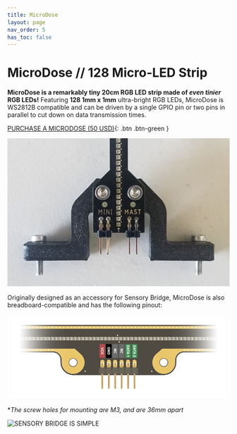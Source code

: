 ```yaml
---
title: MicroDose
layout: page
nav_order: 5
has_toc: false
---
```


# MicroDose // 128 Micro-LED Strip

**MicroDose is a remarkably tiny 20cm RGB LED strip made of *even tinier* RGB LEDs!** Featuring **128 1mm x 1mm** ultra-bright RGB LEDs, MicroDose is WS2812B compatible and can be driven by a single GPIO pin or two pins in parallel to cut down on data transmission times.

[PURCHASE A MICRODOSE (50 USD)](purchase.html){: .btn .btn-green }

![SENSORY BRIDGE IS SIMPLE](https://github.com/connornishijima/sensory_bridge_docs/blob/main/img/mast1.png?raw=true)

Originally designed as an accessory for Sensory Bridge, MicroDose is also breadboard-compatible and has the following pinout:

![SENSORY BRIDGE IS SIMPLE](https://github.com/connornishijima/sensory_bridge_docs/blob/main/img/microdose_pinout_transparent.png?raw=true)

**The screw holes for mounting are M3, and are 36mm apart*

![SENSORY BRIDGE IS SIMPLE](https://github.com/connornishijima/sensory_bridge_docs/blob/main/img/mast8.jpg?raw=true)
